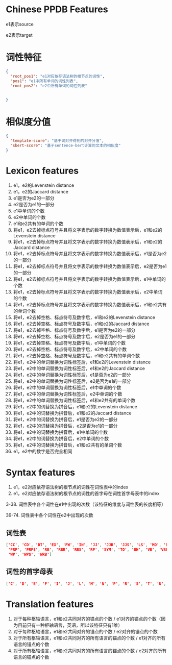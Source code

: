 # Chinese PPDB Features
e1表示source

e2表示target

# 词性特征
```json
{
  "root_pos1": "e1对应依存语法树的根节点的词性",
  "pos1": "e1中所有单词的词性列表",
  "root_pos2": "e2中所有单词的词性列表"
  
   
}

```
# 相似度分值
```json
{
  "template-score": "基于词对齐得到的对齐分值",
  "sbert-score": "基于sentence-bert计算的文本的相似度"
}
```


# Lexicon features

1. e1，e2的Levenstein distance
2. e1，e2的Jaccard distance
3. e1是否为e2的一部分
4. e2是否为e1的一部分
5. e1中单词的个数
6. e2中单词的个数
7. e1和e2共有的单词的个数
8. 将e1，e2去掉标点符号并且将文字表示的数字转换为数值表示后，e1和e2的Levenstein distance
9. 将e1，e2去掉标点符号并且将文字表示的数字转换为数值表示后，e1和e2的Jaccard distance
10. 将e1，e2去掉标点符号并且将文字表示的数字转换为数值表示后，e1是否为e2的一部分
11. 将e1，e2去掉标点符号并且将文字表示的数字转换为数值表示后，e2是否为e1的一部分
12. 将e1，e2去掉标点符号并且将文字表示的数字转换为数值表示后，e1中单词的个数
13. 将e1，e2去掉标点符号并且将文字表示的数字转换为数值表示后，e2中单词的个数
14. 将e1，e2去掉标点符号并且将文字表示的数字转换为数值表示后，e1和e2共有的单词个数
15. 将e1，e2去掉空格、标点符号及数字后，e1和e2的Levenstein distance
16. 将e1，e2去掉空格、标点符号及数字后，e1和e2的Jaccard distance
17. 将e1，e2去掉空格、标点符号及数字后，e1是否为e2的一部分
18. 将e1，e2去掉空格、标点符号及数字后，e2是否为e1的一部分
19. 将e1，e2去掉空格、标点符号及数字后，e1中单词的个数
20. 将e1，e2去掉空格、标点符号及数字后，e2中单词的个数
21. 将e1，e2去掉空格、标点符号及数字后，e1和e2共有的单词个数
22. 将e1，e2中的单词替换为词性标签后，e1和e2的Levenstein distance
23. 将e1，e2中的单词替换为词性标签后，e1和e2的Jaccard distance
24. 将e1，e2中的单词替换为词性标签后，e1是否为e2的一部分
25. 将e1，e2中的单词替换为词性标签后，e2是否为e1的一部分
26. 将e1，e2中的单词替换为词性标签后，e1中单词的个数
27. 将e1，e2中的单词替换为词性标签后，e2中单词的个数
28. 将e1，e2中的单词替换为词性标签后，e1和e2共有的单词个数
29. 将e1，e2中的词替换为拼音后，e1和e2的Levenstein distance
30. 将e1，e2中的词替换为拼音后，e1和e2的Jaccard distance
31. 将e1，e2中的词替换为拼音后，e1是否为e2的一部分
32. 将e1，e2中的词替换为拼音后，e2是否为e1的一部分
33. 将e1，e2中的词替换为拼音后，e1中单词的个数
34. 将e1，e2中的词替换为拼音后，e2中单词的个数
35. 将e1，e2中的词替换为拼音后，e1和e2共有的单词个数
36. e1，e2中的数字是否完全相同

# Syntax features
1. e1，e2对应依存语法树的根节点的词性在词性表中的index
2. e1，e2对应依存语法树的根节点的词性的首字母在词性首字母表中的index

3-38. 词性表中各个词性在e1中出现的次数（该特征的维度与词性表的长度相等）

39-74. 词性表中各个词性在e2中出现的次数

## 词性表
```json
['CC', 'CD', 'DT', 'EX', 'FW', 'IN', 'JJ', 'JJR', 'JJS', 'LS', 'MD', 'NN', 'NNS', 'NNP', 'NNPS', 'PDP', 'POS',
 'PRP', 'PRP$', 'RB', 'RBR', 'RBS', 'RP', 'SYM', 'TO', 'UH', 'VB', 'VBD', 'VBG', 'VBN', 'VBP', 'VBZ', 'WDT',
 'WP', 'WP$', 'WRB']
```


## 词性的首字母表
```json
['C', 'D', 'E', 'F', 'I', 'J', 'L', 'M', 'N', 'P', 'R', 'S', 'T', 'U', 'V', 'W']
```





# Translation features

1. 对于每种枢轴语言，e1和e2共同对齐的锚点的个数 / e1对齐的锚点的个数（因为目前只有一种枢轴语言，英语，所以该特征只有1维）
2. 对于每种枢轴语言，e1和e2共同对齐的锚点的个数 / e2对齐的锚点的个数
3. 对于所有枢轴语言，e1和e2共同对齐的所有语言的锚点的个数 / e1对齐的所有语言的锚点的个数
4. 对于所有枢轴语言，e1和e2共同对齐的所有语言的锚点的个数 / e2对齐的所有语言的锚点的个数
